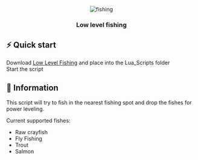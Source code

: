 <a name="readme-top"></a>
<div align="center">
  <img src="https://pt.runescape.wiki/images/thumb/Chuva_de_Peixe_jogador_pescando.gif/300px-Chuva_de_Peixe_jogador_pescando.gif?92cbd" alt="fishing">
  <h3 align="center">Low level fishing</h3>
</div>

## ⚡️ Quick start

Download [Low Level Fishing](LowLevelFishing.lua) and place into the Lua_Scripts folder<br>
Start the script

## 📖 Information

This script will try to fish in the nearest fishing spot and drop the fishes for power leveling.

Current supported fishes:
- Raw crayfish
- Fly Fishing
 - Trout
 - Salmon


